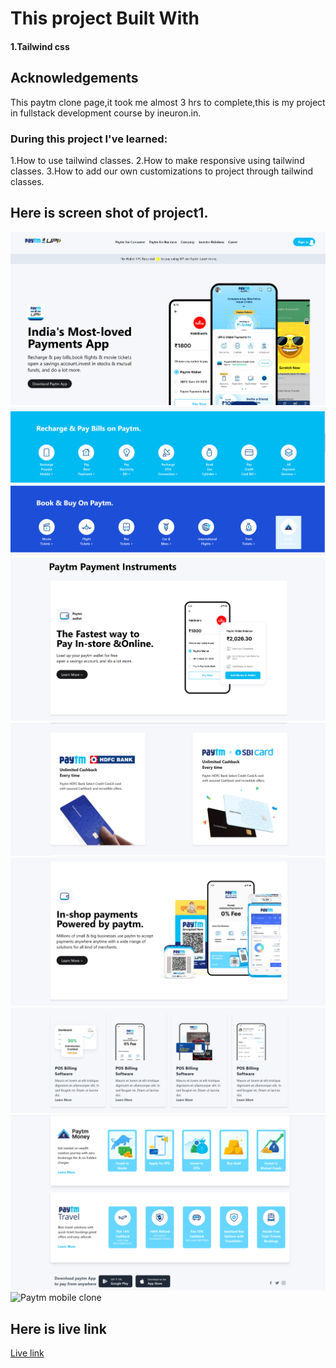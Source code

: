 # This project Built With
#### 1.Tailwind css

## Acknowledgements
This paytm clone page,it  took me almost 3 hrs to complete,this is my project in fullstack development course by ineuron.in.

### During this project I've learned:

1.How to use tailwind classes.
2.How to make responsive using tailwind classes.
3.How to add our own customizations to project through tailwind classes.


## Here is screen shot of project1.

![Paytm clone](/1%20srns.png)
![Paytm clone](2%20srns.png)
![Paytm clone](/3%20srns.png)
![Paytm clone](/4%20srns.png)
![Paytm clone](/5%20srns.png)
![Paytm clone](/6%20srns.png)
![Paytm clone](/7%20srns.png)
![Paytm  mobile clone](/mb-view.png)


## Here is live link
[Live link]()


